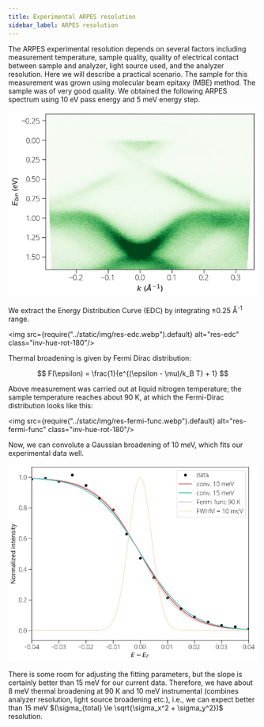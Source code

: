 ```yaml
---
title: Experimental ARPES resolution
sidebar_label: ARPES resolution
---
```


The ARPES experimental resolution depends on several factors including
measurement temperature, sample quality, quality of electrical contact between
sample and analyzer, light source used, and the analyzer resolution. Here we
will describe a practical scenario. The sample for this measurement was grown
using molecular beam epitaxy (MBE) method. The sample was of very good quality.
We obtained the following ARPES spectrum using 10&nbsp;eV pass energy and
5&nbsp;meV energy step.

![res-band](../static/img/res-band.webp)

We extract the Energy Distribution Curve (EDC) by integrating
±0.25&nbsp;Å<sup>-1</sup> range.

<img src={require("../static/img/res-edc.webp").default} alt="res-edc" class="inv-hue-rot-180"/>

Thermal broadening is given by Fermi Dirac distribution:

$$
F(\epsilon) = \frac{1}{e^{(\epsilon - \mu)/k_B T} + 1}
$$


Above measurement was carried out at liquid nitrogen temperature; the sample
temperature reaches about 90&nbsp;K, at which the Fermi-Dirac distribution looks
like this:

<img src={require("../static/img/res-fermi-func.webp").default} alt="res-fermi-func" class="inv-hue-rot-180"/>

Now, we can convolute a Gaussian broadening of 10&nbsp;meV, which fits our
experimental data well.

![res-fit](../static/img/res-fit.webp)

There is some room for adjusting the fitting parameters, but the slope is
certainly better than 15&nbsp;meV for our current data. Therefore, we have about
8&nbsp;meV thermal broadening at 90&nbsp;K and 10&nbsp;meV instrumental
(combines analyzer resolution, light source broadening etc.), i.e., we can
expect better than 15&nbsp;meV
$(\sigma_{total} \le \sqrt{\sigma_x^2 + \sigma_y^2})$ resolution.
